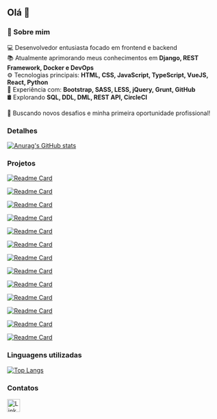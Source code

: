 ## Olá 👋

### 🚀 Sobre mim

💻 Desenvolvedor entusiasta focado em frontend e backend  
📚 Atualmente aprimorando meus conhecimentos em **Django, REST Framework, Docker e DevOps**  
⚙️ Tecnologias principais: **HTML, CSS, JavaScript, TypeScript, VueJS, React, Python**  
🔧 Experiência com: **Bootstrap, SASS, LESS, jQuery, Grunt, GitHub**  
🛢️ Explorando **SQL, DDL, DML, REST API, CircleCI**  

🚀 Buscando novos desafios e minha primeira oportunidade profissional! 

### Detalhes

[![Anurag's GitHub stats](https://github-readme-stats.vercel.app/api?username=VitorBri&show_icons=true&bg_color=00000000)](https://github.com/VitorBri)

### Projetos

[![Readme Card](https://github-readme-stats.vercel.app/api/pin/?username=VitorBri&repo=twitter_front&bg_color=00000000)](https://github.com/VitorBri/twitter_front)

[![Readme Card](https://github-readme-stats.vercel.app/api/pin/?username=VitorBri&repo=twitter_back&bg_color=00000000)](https://github.com/VitorBri/twitter_back)

[![Readme Card](https://github-readme-stats.vercel.app/api/pin/?username=VitorBri&repo=efood&bg_color=00000001)](https://github.com/VitorBri/efood)

[![Readme Card](https://github-readme-stats.vercel.app/api/pin/?username=VitorBri&repo=eplay&bg_color=00000000)](https://github.com/VitorBri/eplay)

[![Readme Card](https://github-readme-stats.vercel.app/api/pin/?username=VitorBri&repo=calculadora_simples&bg_color=00000000)](https://github.com/VitorBri/calculadora_simples)

[![Readme Card](https://github-readme-stats.vercel.app/api/pin/?username=VitorBri&repo=aniversario&bg_color=00000000)](https://github.com/VitorBri/aniversario)

[![Readme Card](https://github-readme-stats.vercel.app/api/pin/?username=VitorBri&repo=ebac-games&bg_color=00000000)](https://github.com/VitorBri/ebac-games)

[![Readme Card](https://github-readme-stats.vercel.app/api/pin/?username=VitorBri&repo=ebac_talks&bg_color=00000000)](https://github.com/VitorBri/ebac_talks)

[![Readme Card](https://github-readme-stats.vercel.app/api/pin/?username=VitorBri&repo=lista_contatos&bg_color=00000000)](https://github.com/VitorBri/lista_contatos)

[![Readme Card](https://github-readme-stats.vercel.app/api/pin/?username=VitorBri&repo=sorteador_grunt&bg_color=00000000)](https://github.com/VitorBri/sorteador_grunt)

[![Readme Card](https://github-readme-stats.vercel.app/api/pin/?username=VitorBri&repo=friends_page&bg_color=00000000)](https://github.com/VitorBri/friends_page)

[![Readme Card](https://github-readme-stats.vercel.app/api/pin/?username=VitorBri&repo=calculadora_imc&bg_color=00000000)](https://github.com/VitorBri/calculadora_imc)

[![Readme Card](https://github-readme-stats.vercel.app/api/pin/?username=VitorBri&repo=luar_moveis&bg_color=00000000)](https://github.com/VitorBri/luar_moveis)




### Linguagens utilizadas

[![Top Langs](https://github-readme-stats.vercel.app/api/top-langs/?username=VitorBri&layout=compact&bg_color=00000000)](https://github.com/VitorBri)

### Contatos

[<img src='https://img.shields.io/badge/LinkedIn-0077B5?style=for-the-badge&logo=linkedin&logoColor=white' alt='Linkedin' height='30'>](https://www.linkedin.com/in/vitorbri/)
